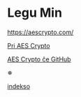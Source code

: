 # Legu Min
[https://aescrypto.com/ ](https://aescrypto.com/) 

[Pri AES Crypto](https://aescrypto.com/help/)

[AES Crypto ĉe GitHub](https://github.com/evgenyneu/aes-crypto-web) 

✵

[indekso](https://github.com/theambientdronesofvirabelo/Virabelo/blob/main/profunda%20plon%C4%9Do/indekso.md) 
